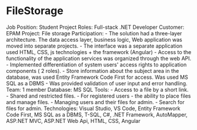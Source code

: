 # FileStorage
Job Position:	  Student
Project Roles:	Full-stack .NET Developer
Customer:     	EPAM
Project:      	File storage
Participation:
                - The solution had a three-layer architecture. The data access layer, business logic, Web
                application was moved into separate projects.
                - The interface was a separate application used HTML, CSS, js technologies +
                the framework (Angular)
                - Access to the functionality of the application services was organized through the web
                API.
                - Implemented differentiation of system users' access rights to application components (
                2 roles).
                - Store information about the subject area in the database, was used Entity Framework Code
                First for access. Was used MS SQL as a DBMS
                - Was provided validation of user input and error handling.
Team:         	1 member
Database:     	MS SQL
Tools:
                - Access to a file by a short link.
                - Shared and restricted files.
                - For registered users - the ability to place files and manage files.
                - Managing users and their files for admin.
                - Search for files for admin.
Technologies: 	Visual Studio, VS Code, Entity Framework Code First, MS SQL as a DBMS, T-SQL, C#, .NET Framework, AutoMapper, ASP.NET MVC, ASP.NET Web Api, HTML, CSS, Angular
